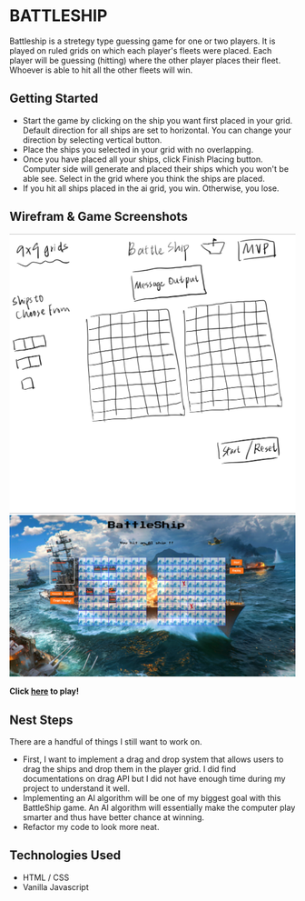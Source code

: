 # BATTLESHIP
Battleship is a stretegy type guessing game for one or two players. It is played on ruled grids on which each player's fleets were placed. Each player will be guessing (hitting) where the other player places their fleet. Whoever is able to hit all the other fleets will win.


## Getting Started
* Start the game by clicking on the ship you want first placed in your grid. Default direction
for all ships are set to horizontal. You can change your direction by selecting vertical button.
* Place the ships you selected in your grid with no overlapping.
* Once you have placed all your ships, click Finish Placing button. Computer side will generate
and placed their ships which you won't be able see. Select in the grid where you think the ships
are placed.
* If you hit all ships placed in the ai grid, you win. Otherwise, you lose.


## Wirefram & Game Screenshots
![Wire Frame](/imgs/wireframe.jpeg)
![Screen Shot](/imgs/screenshot1.png)


**Click [here](https://elroy-he.github.io/ProjectOne/) to play!**

## Nest Steps
There are a handful of things I still want to work on.
* First, I want to implement a drag and drop system that allows users to drag the ships and drop them in the player grid.
I did find documentations on drag API but I did not have enough time during my project to understand it well.
* Implementing an AI algorithm will be one of my biggest goal with this BattleShip game. An AI algorithm will essentially
make the computer play smarter and thus have better chance at winning.
* Refactor my code to look more neat.

## Technologies Used
* HTML / CSS
* Vanilla Javascript